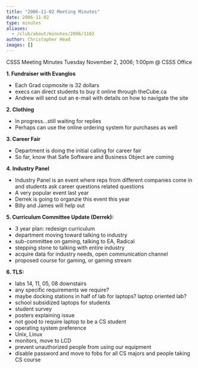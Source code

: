 ```yaml
---
title: "2006-11-02 Meeting Minutes"
date: 2006-11-02
type: minutes
aliases:
  - /club/about/minutes/2006/1102
author: Christopher Head
images: []
---
```


CSSS Meeting Minutes
Tuesday November 2, 2006; 1:00pm @ CSSS Office

**1\. Fundraiser with Evanglos**

- Each Grad copmosite is 32 dollars
- execs can direct students to buy it online through theCube.ca
- Andrew will send out an e-mail with details on how to navigate the site

**2\. Clothing**

- In progress...still waiting for replies
- Perhaps can use the online ordering system for purchases as well

**3\. Career Fair**

- Department is doing the initial calling for career fair
- So far, know that Safe Software and Business Object are coming

**4\. Industry Panel**

- Industry Panel is an event where reps from different companies come in and students ask career questions related questions
- A very popular event last year
- Derrek is going to organzie this event this year
- Billy and James will help out

**5\. Curriculum Committee Update (Derrek):**

- 3 year plan: redesign curriculum
- department moving toward talking to industry
- sub-committee on gaming, talking to EA, Radical
- stepping stone to talking with entire industry
- acquire data for industry needs, open communication channel
- proposed course for gaming, or gaming stream

**6\. TLS:**

- labs 14, 11, 05, 08 downstairs
- any specific requirements we require?
- maybe docking stations in half of lab for laptops? laptop oriented lab?
- school subsidized laptops for students
- student survey
- posters explaining issue
- not good to require laptop to be a CS student
- operating system preference
- Unix, Linux
- monitors, move to LCD
- prevent unauthorized people from using our equipment
- disable password and move to fobs for all CS majors and people taking CS course
